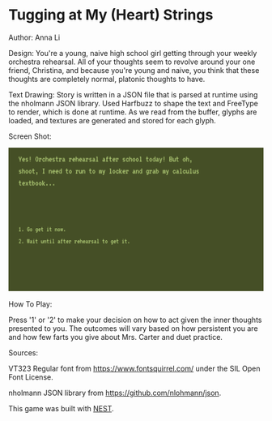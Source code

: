# Tugging at My (Heart) Strings

Author: Anna Li

Design: You're a young, naive high school girl getting through your weekly orchestra rehearsal. All of your thoughts seem to revolve around your one friend, Christina, and because you're young and naive, you think that these thoughts are completely normal, platonic thoughts to have.

Text Drawing: Story is written in a JSON file that is parsed at runtime using the nholmann JSON library. Used Harfbuzz to shape the text and FreeType to render, which is done at runtime. As we read from the buffer, glyphs are loaded, and textures are generated and stored for each glyph.

Screen Shot:

![Screen Shot](screenshot.png)

How To Play:

Press '1' or '2' to make your decision on how to act given the inner thoughts presented to you. The outcomes will vary based on how persistent you are and how few farts you give about Mrs. Carter and duet practice.

Sources:

VT323 Regular font from https://www.fontsquirrel.com/ under the SIL Open Font License.

nholmann JSON library from https://github.com/nlohmann/json.

This game was built with [NEST](NEST.md).

